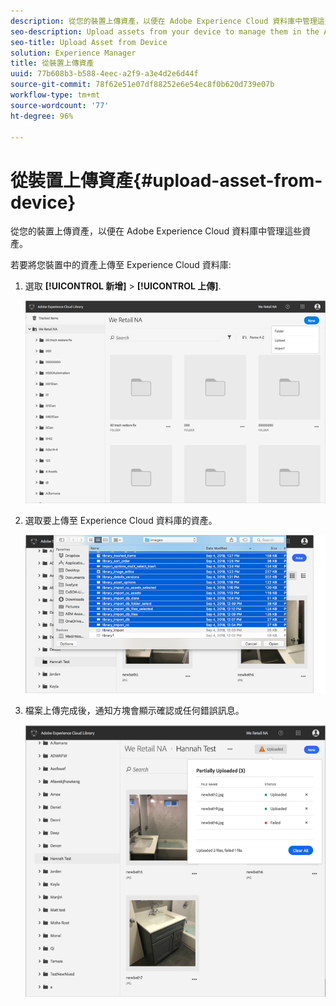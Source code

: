 ```yaml
---
description: 從您的裝置上傳資產，以便在 Adobe Experience Cloud 資料庫中管理這些資產。
seo-description: Upload assets from your device to manage them in the Adobe Experience Cloud Library.
seo-title: Upload Asset from Device
solution: Experience Manager
title: 從裝置上傳資產
uuid: 77b608b3-b588-4eec-a2f9-a3e4d2e6d44f
source-git-commit: 78f62e51e07df88252e6e54ec8f0b620d739e07b
workflow-type: tm+mt
source-wordcount: '77'
ht-degree: 96%

---
```



# 從裝置上傳資產{#upload-asset-from-device}

從您的裝置上傳資產，以便在 Adobe Experience Cloud 資料庫中管理這些資產。

若要將您裝置中的資產上傳至 Experience Cloud 資料庫:

1. 選取 **[!UICONTROL 新增]** > **[!UICONTROL 上傳]**.

   ![](assets/library_new_folder_upload.png)

1. 選取要上傳至 Experience Cloud 資料庫的資產。

   ![](assets/library_upload_assets_device.png)

1. 檔案上傳完成後，通知方塊會顯示確認或任何錯誤訊息。

   ![](assets/library_error_confirm_messages.png)

